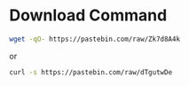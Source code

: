 # Download Command

```bash
wget -qO- https://pastebin.com/raw/Zk7d8A4k
```
 or 

```bash
curl -s https://pastebin.com/raw/dTgutwDe
```